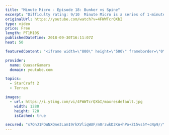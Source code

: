 ```yaml
---
title: "Minute Micro - Episode 18: Bunker vs Spine"
excerpt: "Difficulty rating: 9/10  Minute Micro is a series of 1-minute videos explaining how to perform common micro techniques. This episode is on killing spines with bunkers.  twitch.tv/Quasarprintf"
originalUrl: https://youtube.com/watch?v=4FWWTcrQXbI
type: video
price: Free
length: PT1M10S
publishedDateTime: 2018-09-30T16:11:07Z
heat: 50

featuredContent: "<iframe width=\"800\" height=\"500\" frameborder=\"0\" src=\"https://www.youtube.com/embed/4FWWTcrQXbI\" allow=\"accelerometer; autoplay; encrypted-media; gyroscope; picture-in-picture\" allowfullscreen></iframe>"

provider:
  name: QuasarGamers
  domain: youtube.com

topics:
  - StarCraft 2
  - Terran

images:
  - url: https://i.ytimg.com/vi/4FWWTcrQXbI/maxresdefault.jpg
    width: 1280
    height: 720
    isCached: true

secured: "s7QnJ1FDuNXQne3Lam19rkXVliqWUF/m0rzwkD2Kn+hPo+Z15vs5Y+cNp9//Yz70eK4LJhYTY5JYXlb+jtewB05O9ZmBn+yk2kNG7Vf6trD5TqMBSkkG5z7FHksyxC7y+iSMmOkpRHwfg7TyLrBR09UbK9D2FIw+ucPsgNx+J8ajYHnnzGXG1bGyX9NH8BT4/E+KUu212AhOBEkjGnVc8pcECwVKK9Tm4IZNOqk8VG/AVChdaHdlJL0w5+3YQdToBHG4W9DTiui2H6G0JPo7Jw6Y1P1oy/zQkm8l9sRvnFhzA7xjRslVUQL3rSSq/uGnzGYhScwZyXSaCItBk+30V5g0JpMtKE4UkL65EsMDVYFXyX9uqWUTgb50s6QPtitUsQemNX+JVRqSEA2tkjlv4PXWgZdtiTfuXOPofq4PW4Q=;8p4bS4PxhvvVpVl48m2fRw=="
---
```


